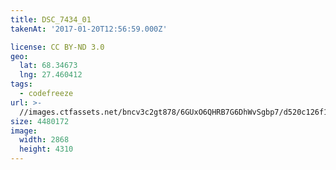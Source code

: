 ```yaml
---
title: DSC_7434_01
takenAt: '2017-01-20T12:56:59.000Z'

license: CC BY-ND 3.0
geo:
  lat: 68.34673
  lng: 27.460412
tags:
  - codefreeze
url: >-
  //images.ctfassets.net/bncv3c2gt878/6GUxO6QHRB7G6DhWvSgbp7/d520c126f151b1ac3940904c227c58ed/dsc_7434_01_31653001744_o
size: 4480172
image:
  width: 2868
  height: 4310
---
```

